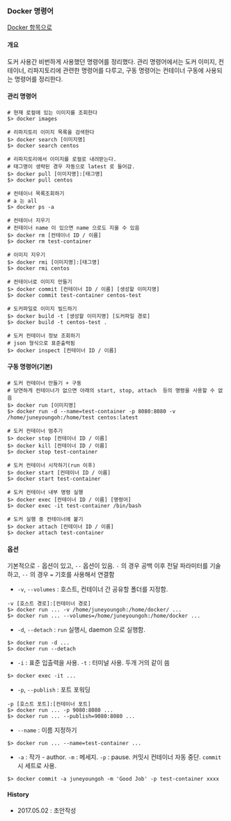 ### Docker 명령어

[Docker 항목으로](https://github.com/juneyoung/DEV-INFOS/edit/master/Docker)

#### 개요
도커 사용간 비번하게 사용했던 명령어를 정리했다. 관리 명령어에서는 도커 이미지, 컨테이너, 리파지토리에 관련한 명령어를 다루고, 구동 명령어는 컨테이너 구동에 사용되는 명령어를 정리한다.

#### 관리 명령어
```
# 현재 로컬에 있는 이미지를 조회한다
$> docker images

# 리파지토리 이미지 목록을 검색한다
$> docker search [이미지명]
$> docker search centos

# 리파지토리에서 이미지를 로컬로 내려받는다. 
# 태그명이 생략된 경우 자동으로 latest 로 들어감.
$> docker pull [이미지명]:[태그명]
$> docker pull centos

# 컨테이너 목록조회하기
# a 는 all
$> docker ps -a

# 컨테이너 지우기
# 컨테이너 name 이 있으면 name 으로도 지울 수 있음 
$> docker rm [컨테이너 ID / 이름]
$> docker rm test-container

# 이미지 지우기
$> docker rmi [이미지명]:[태그명]
$> docker rmi centos

# 컨테이너로 이미지 만들기 
$> docker commit [컨테이너 ID / 이름] [생성할 이미지명]
$> docker commit test-container centos-test

# 도커파일로 이미지 빌드하기
$> docker build -t [생성할 이미지명] [도커파일 경로]
$> docker build -t centos-test .

# 도커 컨테이너 정보 조회하기
# json 형식으로 표준출력됨
$> docker inspect [컨테이너 ID / 이름]
```

#### 구동 명령어(기본)
```
# 도커 컨테이너 만들기 + 구동
# 당연하게 컨테이너가 없으면 아래의 start, stop, attach  등의 명령을 사용할 수 없음
$> docker run [이미지명]
$> docker run -d --name=test-container -p 8080:8080 -v /home/juneyoungoh:/home/test centos:latest

# 도커 컨테이너 멈추기
$> docker stop [컨테이너 ID / 이름]
$> docker kill [컨테이너 ID / 이름]
$> docker stop test-container

# 도커 컨테이너 시작하기(run 이후)
$> docker start [컨테이너 ID / 이름]
$> docker start test-container

# 도커 컨테이너 내부 명령 실행
$> docker exec [컨테이너 ID / 이름] [명령어]
$> docker exec -it test-container /bin/bash

# 도커 실행 중 컨테이너에 붙기
$> docker attach [컨테이너 ID / 이름]
$> docker attach test-container
```

#### 옵션
기본적으로 `-` 옵션이 있고, `--` 옵션이 있음. `-` 의 경우 공백 이후 전달 파라미터를 기술하고, `--` 의 경우 `=` 기호를 사용해서 연결함
- `-v`, `--volumes` : 호스트, 컨테이너 간 공유할 폴더를 지정함. 
```
-v [호스트 경로]:[컨테이너 경로]
$> docker run ... -v /home/juneyoungoh:/home/docker/ ...
$> docker run ... --volumes=/home/juneyoungoh:/home/docker ...
```
- `-d`, `--detach` : `run` 실행시, daemon 으로 실행함. 
```
$> docker run -d ...
$> docker run --detach
```
- `-i` : 표준 입출력을 사용. `-t` : 터미널 사용. 두개 거의 같이 씀
```
$> docker exec -it ...
```
- `-p`, `--publish` : 포트 포워딩
```
-p [호스트 포트]:[컨테이너 포트]
$> docker run ... -p 9080:8080 ...
$> docker run ... --publish=9080:8080 ...
```
- `--name` : 이름 지정하기
```
$> docker run ... --name=test-container ...
```
- `-a` : 작가 - author. `-m` : 메세지. `-p` : pause. 커밋시 컨테이너 자동 중단. `commit` 시 세트로 사용.
```
$> docker commit -a juneyoungoh -m 'Good Job' -p test-container xxxx
``` 

#### History
- 2017.05.02 : 초안작성
